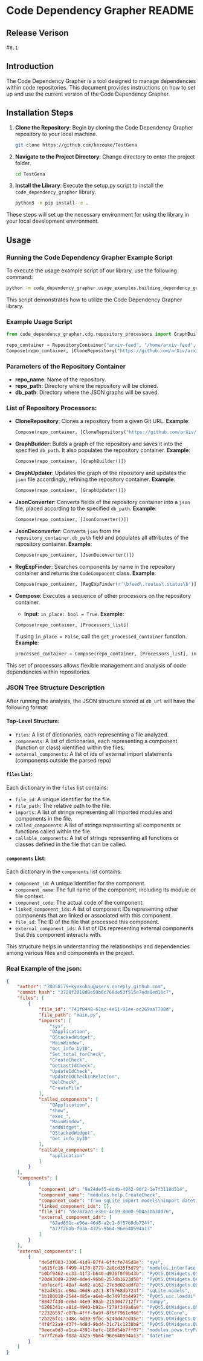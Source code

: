 # Code Dependency Grapher README

## Release Verison 
#`0.1`

## Introduction
The Code Dependency Grapher is a tool designed to manage dependencies within code repositories. This document provides instructions on how to set up and use the current version of the Code Dependency Grapher.

## Installation Steps
1. **Clone the Repository**: Begin by cloning the Code Dependency Grapher repository to your local machine.

   ```bash
   git clone https://github.com/kezouke/TestGena
   ```

2. **Navigate to the Project Directory**: Change directory to enter the project folder.

   ```bash
   cd TestGena
   ```

3. **Install the Library**: Execute the setup.py script to install the `code_dependency_grapher` library.

   ```bash
   python3 -m pip install -e .
   ```

These steps will set up the necessary environment for using the library in your local development environment.

## Usage

### Running the Code Dependency Grapher Example Script
To execute the usage example script of our library, use the following command:

```bash
python -m code_dependency_grapher.usage_examples.building_dependency_graph
```

This script demonstrates how to utilize the Code Dependency Grapher library.

### Example Usage Script
```python
from code_dependency_grapher.cdg.repository_processors import GraphBuilder, JsonConverter, RepositoryContainer, Compose, CloneRepository

repo_container = RepositoryContainer("arxiv-feed", "/home/arxiv-feed", "/home/db")
Compose(repo_container, [CloneRepository("https://github.com/arXiv/arxiv-feed"), GraphBuilder(), JsonConverter()])
```

### Parameters of the Repository Container
- **repo_name**: Name of the repository.
- **repo_path**: Directory where the repository will be cloned.
- **db_path**: Directory where the JSON graphs will be saved.

### List of Repository Processors:
- **CloneRepository**: Clones a repository from a given Git URL.
  **Example**: 
  ```python
  Compose(repo_container, [CloneRepository("https://github.com/arXiv/arxiv-feed")])
  ```

- **GraphBuilder**: Builds a graph of the repository and saves it into the specified `db_path`. It also populates the repository container.
  **Example**: 
  ```python
  Compose(repo_container, [GraphBuilder()])
  ```

- **GraphUpdater**: Updates the graph of the repository and updates the `json` file accordingly, refining the repository container.
  **Example**: 
  ```python
  Compose(repo_container, [GraphUpdater()])
  ```

- **JsonConverter**: Converts fields of the repository container into a `json` file, placed according to the specified `db_path`.
  **Example**: 
  ```python
  Compose(repo_container, [JsonConverter()])
  ```

- **JsonDeconverter**: Converts `json` from the `repository_container.db_path` field and populates all attributes of the repository container.
  **Example**: 
  ```python
  Compose(repo_container, [JsonDeconverter()])
  ```

- **RegExpFinder**: Searches components by name in the repository container and returns the `CodeComponent` class.
  **Example**: 
  ```python
  Compose(repo_container, [RegExpFinder(r'\bfeed\.routes\.status\b')])
  ```

- **Compose**: Executes a sequence of other processors on the repository container.
  - **Input**: `in_place: bool = True`.
  **Example**: 
  ```python
  Compose(repo_container, [Processors_list])
  ```

  If using `in_place = False`, call the `get_processed_container` function.
  **Example**: 
  ```python
  processed_container = Compose(repo_container, [Processors_list], in_place=False).get_processed_container()
  ```
  
This set of processors allows flexible management and analysis of code dependencies within repositories.

### JSON Tree Structure Description

After running the analysis, the JSON structure stored at `db_url` will have the following format:

#### Top-Level Structure:
- `files`: A list of dictionaries, each representing a file analyzed.
- `components`: A list of dictionaries, each representing a component (function or class) identified within the files.
- `external_components`: A list of ids of external import statements (components outside the parsed repo)

#### `files` List:
Each dictionary in the `files` list contains:
- `file_id`: A unique identifier for the file.
- `file_path`: The relative path to the file.
- `imports`: A list of strings representing all imported modules and components in the file.
- `called_components`: A list of strings representing all components or functions called within the file.
- `callable_components`: A list of strings representing all functions or classes defined in the file that can be called.

#### `components` List:
Each dictionary in the `components` list contains:
- `component_id`: A unique identifier for the component.
- `component_name`: The full name of the component, including its module or file context.
- `component_code`: The actual code of the component.
- `linked_component_ids`: A list of component IDs representing other components that are linked or associated with this component.
- `file_id`: The ID of the file  that processed this component.
- `external_component_ids`: A list of IDs representing external components that this component interacts with.

This structure helps in understanding the relationships and dependencies among various files and components in the project.

### Real Example of the json:
```json
{
    "author": "78058179+kyokukou@users.noreply.github.com",
    "commit hash": "3720f2018d8e59b6c760de53f515e7eda0ed16c7",
    "files": [
        {
            "file_id": "741f8448-61ac-4e51-91ee-ec269aa7790d",
            "file_path": "main.py",
            "imports": [
                "sys",
                "QApplication",
                "QStackedWidget",
                "MainWindow",
                "Get_info_byID",
                "Set_total_forCheck",
                "CreateCheck",
                "GetLastIdCheck",
                "UpdateIdCheck",
                "UpdateIdCheckInRelation",
                "DelCheck",
                "CreateFile"
            ],
            "called_components": [
                "QApplication",
                "show",
                "exec_",
                "MainWindow",
                "addWidget",
                "QStackedWidget",
                "Get_info_byID"
            ],
            "callable_components": [
                "application"
            ]
        }
    ],
    "components": [
        {
            "component_id": "9a24def5-ed4b-4042-90f2-1e7f3118d514",
            "component_name": "modules.help.CreateCheck",
            "component_code": "from sqLite import models\nimport datetime\n\ndef CreateCheck(seller_name: str, shop_name: str, id_amount: dict):\n    with models.db:\n        tmp = models.Check(date=datetime.date.today(), total=0, shop_name=shop_name, seller_name=seller_name)\n        tmp.save()\n        idx = tmp.id\n        for i in id_amount:\n            models.PurchasesCheck.create(id_purchases=models.Purchases[i], id_check=models.Check[idx], amount=id_amount[i])\n        Set_total_forCheck(idx)",
            "linked_component_ids": [],
            "file_id": "de787a2d-e36c-4c19-8000-9b0a3bb3dd76",
            "external_component_ids": [
                "62ad851c-e96a-46d8-a2c1-8f5768db724f",
                "a77f26ab-f03a-4325-9b64-96e640594a13"
            ]
        }
    ],
    "external_components": [
        {
            "de5df083-3308-41d9-87f4-6ffcfe745d8e": "sys",
            "a615fc16-f499-4170-8779-2a0cd35f5d79": "modules.interface.MainWindow",
            "b0bf9462-ec33-41f3-b640-d936f0f9b43b": "PyQt5.QtWidgets.QStackedWidget",
            "20d430d9-239d-4de4-96b0-257db1623d58": "PyQt5.QtWidgets.QApplication",
            "abfecef1-40af-4a92-a162-27e3d02addf8": "PyQt5.QtWidgets.QDesktopWidget",
            "62ad851c-e96a-46d8-a2c1-8f5768db724f": "sqLite.models",
            "1b180018-2544-485e-a6eb-8c7497db4497": "PyQt5.uic.loadUi",
            "8847f430-ee64-44e9-80ab-2153047712f7": "numpy",
            "6206341c-a81d-4940-b92a-f279f349a0a9": "PyQt5.QtWidgets.QMessageBox",
            "22326557-c07b-4fff-9a9f-8f6f7961e966": "PyQt5.QtCore",
            "2b226fc1-148c-4d39-9fbc-5243d47ed35e": "PyQt5.QtWidgets.QTableWidgetItem",
            "4f8f22a9-437f-4d8d-9bd4-31c71c1238b8": "PyQt5.QtWidgets.QWidget",
            "9eeca0d3-a1ca-4391-befc-180d54b7ff07": "modules.pows.tryParseInt",
            "a77f26ab-f03a-4325-9b64-96e640594a13": "datetime"
        }
    ]
}
```
